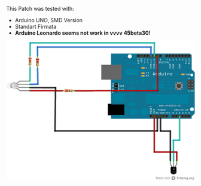 This Patch was tested with:
* Arduino UNO, SMD Version
* Standart Firmata
* **Arduino Leonardo seems not work in vvvv 45beta30!**

![imagename](div/TemperatureSensor.png)
